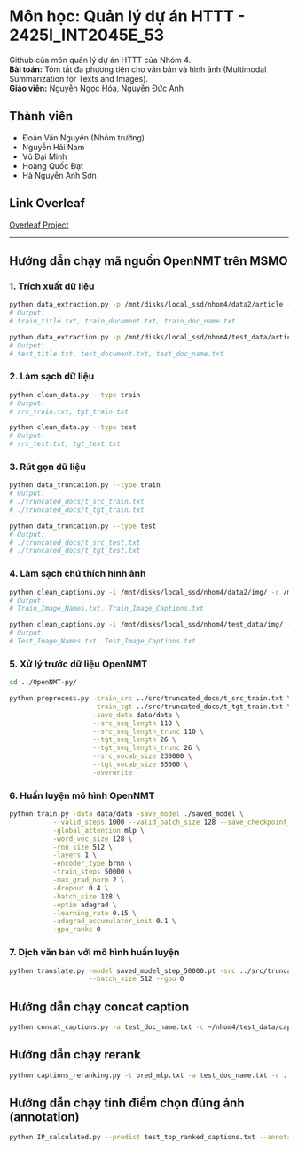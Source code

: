 # Môn học: Quản lý dự án HTTT - 2425I_INT2045E_53

Github của môn quản lý dự án HTTT của Nhóm 4.  
**Bài toán:** Tóm tắt đa phương tiện cho văn bản và hình ảnh (Multimodal Summarization for Texts and Images).  
**Giáo viên:** Nguyễn Ngọc Hóa, Nguyễn Đức Anh  

## Thành viên
- Đoàn Văn Nguyên (Nhóm trưởng)
- Nguyễn Hải Nam
- Vũ Đại Minh
- Hoàng Quốc Đạt
- Hà Nguyễn Anh Sơn  

## Link Overleaf
[Overleaf Project](https://www.overleaf.com/project/6721e6a1f57fb2d91f40ac79)

---

## Hướng dẫn chạy mã nguồn OpenNMT trên MSMO

### 1. Trích xuất dữ liệu
```bash
python data_extraction.py -p /mnt/disks/local_ssd/nhom4/data2/article --type train
# Output:
# train_title.txt, train_document.txt, train_doc_name.txt

python data_extraction.py -p /mnt/disks/local_ssd/nhom4/test_data/article --type test
# Output:
# test_title.txt, test_document.txt, test_doc_name.txt
```

### 2. Làm sạch dữ liệu
```bash
python clean_data.py --type train
# Output:
# src_train.txt, tgt_train.txt

python clean_data.py --type test
# Output:
# src_test.txt, tgt_test.txt
```

### 3. Rút gọn dữ liệu
```bash
python data_truncation.py --type train
# Output:
# ./truncated_docs/t_src_train.txt
# ./truncated_docs/t_tgt_train.txt

python data_truncation.py --type test
# Output:
# ./truncated_docs/t_src_test.txt
# ./truncated_docs/t_tgt_test.txt
```

### 4. Làm sạch chú thích hình ảnh
```bash
python clean_captions.py -i /mnt/disks/local_ssd/nhom4/data2/img/ -c /mnt/disks/local_ssd/nhom4/data2/caption/ --type train
# Output:
# Train_Image_Names.txt, Train_Image_Captions.txt

python clean_captions.py -i /mnt/disks/local_ssd/nhom4/test_data/img/ -c /mnt/disks/local_ssd/nhom4/test_data/caption/ --type test
# Output:
# Test_Image_Names.txt, Test_Image_Captions.txt
```

### 5. Xử lý trước dữ liệu OpenNMT
```bash
cd ../OpenNMT-py/

python preprocess.py -train_src ../src/truncated_docs/t_src_train.txt \
                     -train_tgt ../src/truncated_docs/t_tgt_train.txt \
                     -save_data data/data \
                     --src_seq_length 110 \
                     --src_seq_length_trunc 110 \
                     --tgt_seq_length 26 \
                     --tgt_seq_length_trunc 26 \
                     --src_vocab_size 230000 \
                     --tgt_vocab_size 85000 \
                     -overwrite
```

### 6. Huấn luyện mô hình OpenNMT
```bash
python train.py -data data/data -save_model ./saved_model \
           --valid_steps 1000 --valid_batch_size 128 --save_checkpoint_steps 1000 \
           -global_attention mlp \
           -word_vec_size 128 \
           -rnn_size 512 \
           -layers 1 \
           -encoder_type brnn \
           -train_steps 50000 \
           -max_grad_norm 2 \
           -dropout 0.4 \
           -batch_size 128 \
           -optim adagrad \
           -learning_rate 0.15 \
           -adagrad_accumulator_init 0.1 \
           -gpu_ranks 0 
```
### 7. Dịch văn bản với mô hình huấn luyện
```bash
python translate.py -model saved_model_step_50000.pt -src ../src/truncated_docs/t_src_test.txt -output ./pred_mlp.txt -verbose \
                    --batch_size 512 --gpu 0
```
## Hướng dẫn chạy concat caption
```bash
python concat_captions.py -a test_doc_name.txt -c ~/nhom4/test_data/caption/ -i ~/nhom4/test_data/img/ -b 16
```

## Hướng dẫn chạy rerank
```bash
python captions_reranking.py -t pred_mlp.txt -a test_doc_name.txt -c ../src/concat_caption/ -i ~/nhom4/test_data/img/ -m colbert --type test
```

## Hướng dẫn chạy tính điểm chọn đúng ảnh (annotation)
```bash
python IP_calculated.py --predict test_top_ranked_captions.txt --annotate image_annotation.txt
```

